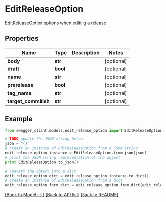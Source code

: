 # EditReleaseOption

EditReleaseOption options when editing a release

## Properties
Name | Type | Description | Notes
------------ | ------------- | ------------- | -------------
**body** | **str** |  | [optional] 
**draft** | **bool** |  | [optional] 
**name** | **str** |  | [optional] 
**prerelease** | **bool** |  | [optional] 
**tag_name** | **str** |  | [optional] 
**target_commitish** | **str** |  | [optional] 

## Example

```python
from swagger_client.models.edit_release_option import EditReleaseOption

# TODO update the JSON string below
json = "{}"
# create an instance of EditReleaseOption from a JSON string
edit_release_option_instance = EditReleaseOption.from_json(json)
# print the JSON string representation of the object
print EditReleaseOption.to_json()

# convert the object into a dict
edit_release_option_dict = edit_release_option_instance.to_dict()
# create an instance of EditReleaseOption from a dict
edit_release_option_form_dict = edit_release_option.from_dict(edit_release_option_dict)
```
[[Back to Model list]](../README.md#documentation-for-models) [[Back to API list]](../README.md#documentation-for-api-endpoints) [[Back to README]](../README.md)


